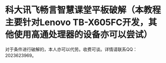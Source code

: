 # 科大讯飞畅言智慧课堂平板破解（本教程主要针对Lenovo TB-X605FC开发，其他使用高通处理器的设备亦可以尝试）
对于条件进行破解的，本人亦可以代劳。收费可谈。详情请联系QQ：2023623969。
